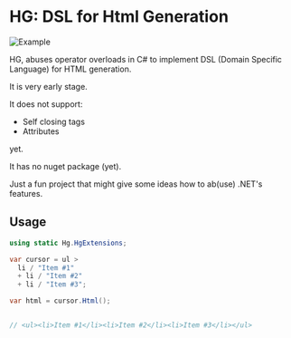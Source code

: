 # HG: DSL for Html Generation

![Example](./img/img/hg_1.png)

HG, abuses operator overloads in C# to implement DSL (Domain Specific Language) for HTML generation.


It is very early stage. 

It does not support:
- Self closing tags
- Attributes

yet.

It has no nuget package (yet).

Just a fun project that might give some ideas how to ab(use) .NET's features.

## Usage

```csharp
using static Hg.HgExtensions;

var cursor = ul > 
  li / "Item #1"
  + li / "Item #2"
  + li / "Item #3";

var html = cursor.Html();


// <ul><li>Item #1</li><li>Item #2</li><li>Item #3</li></ul>

```

